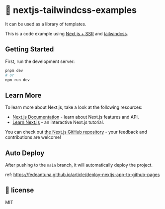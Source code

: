 # 🚀 nextjs-tailwindcss-examples

It can be used as a library of templates.

This is a code example using [Next.js + SSR](https://nextjs.org/) and [tailwindcss](https://tailwindcss.com/).

## Getting Started

First, run the development server:

```bash
pnpm dev
# or
npm run dev
```

## Learn More

To learn more about Next.js, take a look at the following resources:

- [Next.js Documentation](https://nextjs.org/docs) - learn about Next.js features and API.
- [Learn Next.js](https://nextjs.org/learn) - an interactive Next.js tutorial.

You can check out [the Next.js GitHub repository](https://github.com/vercel/next.js/) - your feedback and contributions are welcome!

## Auto Deploy

After pushing to the `main` branch, it will automatically deploy the project.

ref: https://fedeantuna.github.io/article/deploy-nextjs-app-to-github-pages

## 🎈 license

MIT
